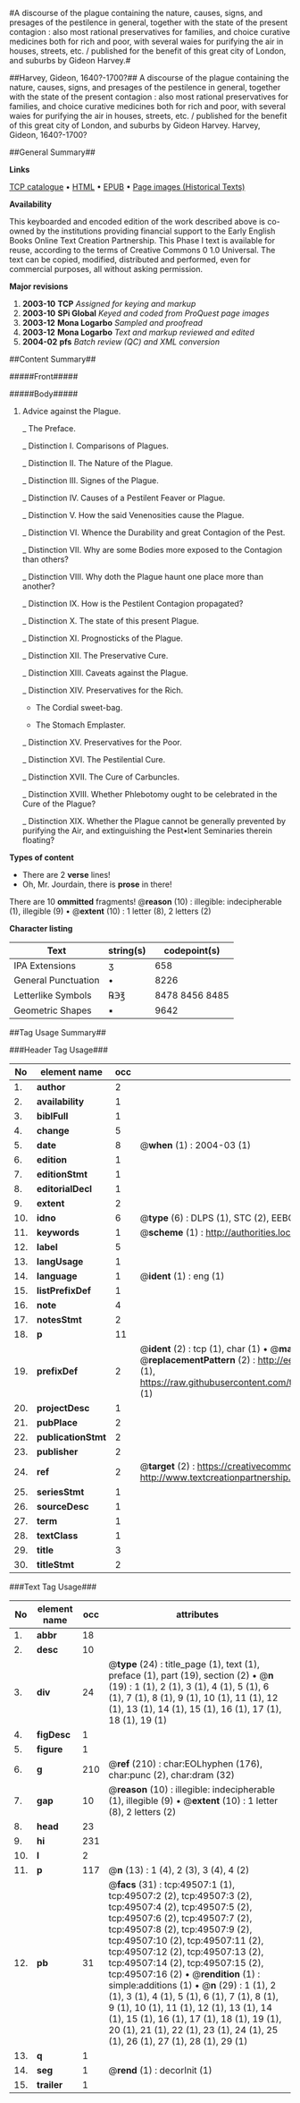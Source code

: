 #A discourse of the plague containing the nature, causes, signs, and presages of the pestilence in general, together with the state of the present contagion : also most rational preservatives for families, and choice curative medicines both for rich and poor, with several waies for purifying the air in houses, streets, etc. / published for the benefit of this great city of London, and suburbs by Gideon Harvey.#

##Harvey, Gideon, 1640?-1700?##
A discourse of the plague containing the nature, causes, signs, and presages of the pestilence in general, together with the state of the present contagion : also most rational preservatives for families, and choice curative medicines both for rich and poor, with several waies for purifying the air in houses, streets, etc. / published for the benefit of this great city of London, and suburbs by Gideon Harvey.
Harvey, Gideon, 1640?-1700?

##General Summary##

**Links**

[TCP catalogue](http://www.ota.ox.ac.uk/tcp/)  • 
[HTML](http://tei.it.ox.ac.uk/tcp/Texts-HTML/free/A43/A43015.html)  • 
[EPUB](http://tei.it.ox.ac.uk/tcp/Texts-EPUB/free/A43/A43015.epub) • 
[Page images (Historical Texts)](https://data.historicaltexts.jisc.ac.uk/view?pubId=eebo-11810960e&pageId=eebo-11810960e-49507-1)

**Availability**

This keyboarded and encoded edition of the
	       work described above is co-owned by the institutions
	       providing financial support to the Early English Books
	       Online Text Creation Partnership. This Phase I text is
	       available for reuse, according to the terms of Creative
	       Commons 0 1.0 Universal. The text can be copied,
	       modified, distributed and performed, even for
	       commercial purposes, all without asking permission.

**Major revisions**

1. __2003-10__ __TCP__ *Assigned for keying and markup*
1. __2003-10__ __SPi Global__ *Keyed and coded from ProQuest page images*
1. __2003-12__ __Mona Logarbo__ *Sampled and proofread*
1. __2003-12__ __Mona Logarbo__ *Text and markup reviewed and edited*
1. __2004-02__ __pfs__ *Batch review (QC) and XML conversion*

##Content Summary##

#####Front#####

#####Body#####

1. Advice against the Plague.

    _ The Preface.

    _ Distinction I. Comparisons of Plagues.

    _ Distinction II. The Nature of the Plague.

    _ Distinction III. Signes of the Plague.

    _ Distinction IV. Causes of a Pestilent Feaver or Plague.

    _ Distinction V. How the said Venenosities cause the Plague.

    _ Distinction VI. Whence the Durability and great Contagion of the Pest.

    _ Distinction VII. Why are some Bodies more exposed to the Contagion than others?

    _ Distinction VIII. Why doth the Plague haunt one place more than another?

    _ Distinction IX. How is the Pestilent Contagion propagated?

    _ Distinction X. The state of this present Plague.

    _ Distinction XI. Prognosticks of the Plague.

    _ Distinction XII. The Preservative Cure.

    _ Distinction XIII. Caveats against the Plague.

    _ Distinction XIV. Preservatives for the Rich.

      * The Cordial sweet-bag.

      * The Stomach Emplaster.

    _ Distinction XV. Preservatives for the Poor.

    _ Distinction XVI. The Pestilential Cure.

    _ Distinction XVII. The Cure of Carbuncles.

    _ Distinction XVIII. Whether Phlebotomy ought to be celebrated in the Cure of the Plague?

    _ Distinction XIX. Whether the Plague cannot be generally prevented by purifying the Air, and extinguishing the Pest•lent Seminaries therein floating?

**Types of content**

  * There are 2 **verse** lines!
  * Oh, Mr. Jourdain, there is **prose** in there!

There are 10 **ommitted** fragments! 
 @__reason__ (10) : illegible: indecipherable (1), illegible (9)  •  @__extent__ (10) : 1 letter (8), 2 letters (2)

**Character listing**


|Text|string(s)|codepoint(s)|
|---|---|---|
|IPA  Extensions|ʒ|658|
|General Punctuation|•|8226|
|Letterlike Symbols|℞℈℥|8478 8456 8485|
|Geometric Shapes|▪|9642|

##Tag Usage Summary##

###Header Tag Usage###

|No|element name|occ|attributes|
|---|---|---|---|
|1.|__author__|2||
|2.|__availability__|1||
|3.|__biblFull__|1||
|4.|__change__|5||
|5.|__date__|8| @__when__ (1) : 2004-03 (1)|
|6.|__edition__|1||
|7.|__editionStmt__|1||
|8.|__editorialDecl__|1||
|9.|__extent__|2||
|10.|__idno__|6| @__type__ (6) : DLPS (1), STC (2), EEBO-CITATION (1), OCLC (1), VID (1)|
|11.|__keywords__|1| @__scheme__ (1) : http://authorities.loc.gov/ (1)|
|12.|__label__|5||
|13.|__langUsage__|1||
|14.|__language__|1| @__ident__ (1) : eng (1)|
|15.|__listPrefixDef__|1||
|16.|__note__|4||
|17.|__notesStmt__|2||
|18.|__p__|11||
|19.|__prefixDef__|2| @__ident__ (2) : tcp (1), char (1)  •  @__matchPattern__ (2) : ([0-9\-]+):([0-9IVX]+) (1), (.+) (1)  •  @__replacementPattern__ (2) : http://eebo.chadwyck.com/downloadtiff?vid=$1&page=$2 (1), https://raw.githubusercontent.com/textcreationpartnership/Texts/master/tcpchars.xml#$1 (1)|
|20.|__projectDesc__|1||
|21.|__pubPlace__|2||
|22.|__publicationStmt__|2||
|23.|__publisher__|2||
|24.|__ref__|2| @__target__ (2) : https://creativecommons.org/publicdomain/zero/1.0/ (1), http://www.textcreationpartnership.org/docs/. (1)|
|25.|__seriesStmt__|1||
|26.|__sourceDesc__|1||
|27.|__term__|1||
|28.|__textClass__|1||
|29.|__title__|3||
|30.|__titleStmt__|2||


###Text Tag Usage###

|No|element name|occ|attributes|
|---|---|---|---|
|1.|__abbr__|18||
|2.|__desc__|10||
|3.|__div__|24| @__type__ (24) : title_page (1), text (1), preface (1), part (19), section (2)  •  @__n__ (19) : 1 (1), 2 (1), 3 (1), 4 (1), 5 (1), 6 (1), 7 (1), 8 (1), 9 (1), 10 (1), 11 (1), 12 (1), 13 (1), 14 (1), 15 (1), 16 (1), 17 (1), 18 (1), 19 (1)|
|4.|__figDesc__|1||
|5.|__figure__|1||
|6.|__g__|210| @__ref__ (210) : char:EOLhyphen (176), char:punc (2), char:dram (32)|
|7.|__gap__|10| @__reason__ (10) : illegible: indecipherable (1), illegible (9)  •  @__extent__ (10) : 1 letter (8), 2 letters (2)|
|8.|__head__|23||
|9.|__hi__|231||
|10.|__l__|2||
|11.|__p__|117| @__n__ (13) : 1 (4), 2 (3), 3 (4), 4 (2)|
|12.|__pb__|31| @__facs__ (31) : tcp:49507:1 (1), tcp:49507:2 (2), tcp:49507:3 (2), tcp:49507:4 (2), tcp:49507:5 (2), tcp:49507:6 (2), tcp:49507:7 (2), tcp:49507:8 (2), tcp:49507:9 (2), tcp:49507:10 (2), tcp:49507:11 (2), tcp:49507:12 (2), tcp:49507:13 (2), tcp:49507:14 (2), tcp:49507:15 (2), tcp:49507:16 (2)  •  @__rendition__ (1) : simple:additions (1)  •  @__n__ (29) : 1 (1), 2 (1), 3 (1), 4 (1), 5 (1), 6 (1), 7 (1), 8 (1), 9 (1), 10 (1), 11 (1), 12 (1), 13 (1), 14 (1), 15 (1), 16 (1), 17 (1), 18 (1), 19 (1), 20 (1), 21 (1), 22 (1), 23 (1), 24 (1), 25 (1), 26 (1), 27 (1), 28 (1), 29 (1)|
|13.|__q__|1||
|14.|__seg__|1| @__rend__ (1) : decorInit (1)|
|15.|__trailer__|1||
